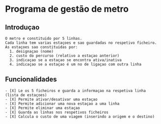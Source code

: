 # Programa de gestão de metro

##  Introduçao
    O metro e constituido por 5 linhas.
    Cada linha tem varias estaçoes e sao guardadas no respetivo ficheiro.
    As estaçoes sao constituidas por:
      1. designaçao (nome)
      2. custo do percurso (relativo a estaçao anterior)
      3. indicaçao se a estaçao se encontra ativa/inativa
      4. indicaçao se a estaçao é um no de ligaçao com outra linha
      
##  Funcionalidades
    - [X] Le os 5 ficheiros e guarda a informaçao na respetiva linha (lista de estaçoes)
    - [X] Permite ativar/desativar uma estaçao
    - [X] Permite adicionar uma nova estaçao a uma linha
    - [X] Permite eliminar uma estaçao
    - [X] Guarda as linhas nos respetivos ficheiros
    - [X] Calcula o custo de uma viagem (inserindo a origem e o destino)